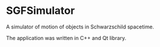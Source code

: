 # SGFSimulator
A simulator of motion of objects in Schwarzschild spacetime.

The application was written in C++ and Qt library.
